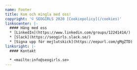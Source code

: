 ```yaml
---
name: Footer
title: Kom och mingla med oss!
copyright: '© SEOGIRLS 2020 [Cookiepolicy](/cookies)'
linkscenter: |-
  #### Häng med oss
  * [LinkedIn](https://www.linkedin.com/groups/12241414/)
  * [Slack](https://seogirls.slack.se/)
  * [Signa upp för mejlutskick](https://eepurl.com/gMgZTD)
linksright: |-
  #### Kontakt

  * <mailto:info@seogirls.se>
---
```


